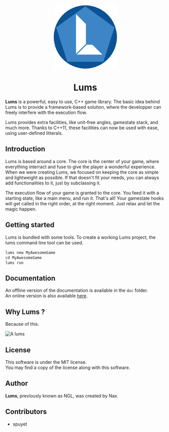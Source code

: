 <div align="center">
<img src="misc/images/logo.png" alt="Lums logo">
<h1>Lums</h1>
</div>

**Lums** is a powerful, easy to use, C++ game library.
The basic idea behind Lums is to provide a framework-based solution, where the developper
can freely interfere with the execution flow.

Lums provides extra facilities, like unit-free angles, gamestate stack, and much more. Thanks to C++11, these
facilities can now be used with ease, using user-defined litterals.

## Introduction

Lums is based around a core. The core is the center of your game, where everything interract and fuse to give
the player a wonderful experience. When we were creating Lums, we focused on keeping the core as simple and
lightweight as possible. If that doesn't fit your needs, you can always add functionalities to it, just by
subclassing it.

The execution flow of your game is granted to the core. You feed it with a starting state, like a main menu, and run
it. That's all! Your gamestate hooks will get called in the right order, at the right moment. Just relax and let
the magic happen.

## Getting started

Lums is bundled with some tools. To create a working Lums project, the lums command line tool can be used.

    lums new MyAwesomeGame
    cd MyAwesomeGame
    lums run

## Documentation

An offline version of the documentation is available in the `doc` folder.  
An online version is also available [here](http://lums-proj.github.io/Lums/).

## Why Lums ?

Because of this.

![A lums](http://raymanpc.com/wiki/script-en/images/f/f6/YellowLum-RR-TheWoodsofLight.jpg)

## License

This software is under the MIT license.  
You may find a copy of the license along with this software.

## Author

**Lums**, previously known as NGL, was created by Nax.

## Contributors

 - spuyet
